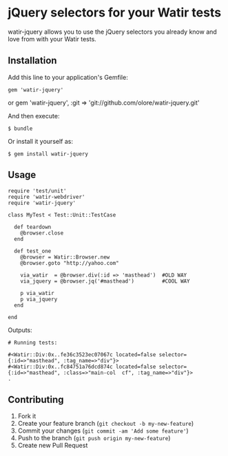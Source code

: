 # jQuery selectors for your Watir tests 

watir-jquery allows you to use the jQuery selectors you already know and love from with your Watir tests.

## Installation

Add this line to your application's Gemfile:

    gem 'watir-jquery'
or
    gem 'watir-jquery', :git => 'git://github.com/olore/watir-jquery.git'


And then execute:

    $ bundle

Or install it yourself as:

    $ gem install watir-jquery

## Usage
```
require 'test/unit'
require 'watir-webdriver'
require 'watir-jquery'

class MyTest < Test::Unit::TestCase

  def teardown
    @browser.close
  end

  def test_one
    @browser = Watir::Browser.new
    @browser.goto "http://yahoo.com"

    via_watir  = @browser.div(:id => 'masthead')  #OLD WAY
    via_jquery = @browser.jq('#masthead')         #COOL WAY

    p via_watir
    p via_jquery
  end

end
```

Outputs:
```
# Running tests:

#<Watir::Div:0x..fe36c3523ec07067c located=false selector={:id=>"masthead", :tag_name=>"div"}>
#<Watir::Div:0x..fc84751a76dcd874c located=false selector={:id=>"masthead", :class=>"main-col  cf", :tag_name=>"div"}>
.
```

## Contributing

1. Fork it
2. Create your feature branch (`git checkout -b my-new-feature`)
3. Commit your changes (`git commit -am 'Add some feature'`)
4. Push to the branch (`git push origin my-new-feature`)
5. Create new Pull Request
